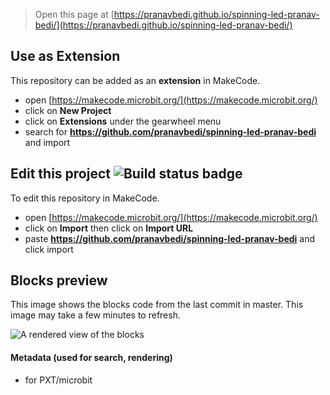 
> Open this page at [https://pranavbedi.github.io/spinning-led-pranav-bedi/](https://pranavbedi.github.io/spinning-led-pranav-bedi/)

## Use as Extension

This repository can be added as an **extension** in MakeCode.

* open [https://makecode.microbit.org/](https://makecode.microbit.org/)
* click on **New Project**
* click on **Extensions** under the gearwheel menu
* search for **https://github.com/pranavbedi/spinning-led-pranav-bedi** and import

## Edit this project ![Build status badge](https://github.com/pranavbedi/spinning-led-pranav-bedi/workflows/MakeCode/badge.svg)

To edit this repository in MakeCode.

* open [https://makecode.microbit.org/](https://makecode.microbit.org/)
* click on **Import** then click on **Import URL**
* paste **https://github.com/pranavbedi/spinning-led-pranav-bedi** and click import

## Blocks preview

This image shows the blocks code from the last commit in master.
This image may take a few minutes to refresh.

![A rendered view of the blocks](https://github.com/pranavbedi/spinning-led-pranav-bedi/raw/master/.github/makecode/blocks.png)

#### Metadata (used for search, rendering)

* for PXT/microbit
<script src="https://makecode.com/gh-pages-embed.js"></script><script>makeCodeRender("{{ site.makecode.home_url }}", "{{ site.github.owner_name }}/{{ site.github.repository_name }}");</script>
